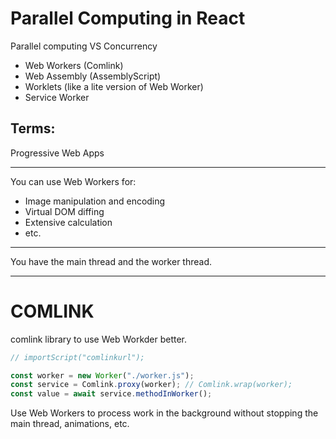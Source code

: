
# Parallel Computing in React

Parallel computing VS Concurrency

* Web Workers (Comlink)
* Web Assembly (AssemblyScript)
* Worklets (like a lite version of Web Worker)
* Service Worker 

## Terms:

Progressive Web Apps

---

You can use Web Workers for:

* Image manipulation and encoding
* Virtual DOM diffing
* Extensive calculation
* etc.

---

You have the main thread and the worker thread.

---

# COMLINK

comlink library to use Web Workder better.

```javascript
// importScript("comlinkurl");

const worker = new Worker("./worker.js");
const service = Comlink.proxy(worker); // Comlink.wrap(worker);
const value = await service.methodInWorker();
```

Use Web Workers to process work in the background without stopping the main thread, animations, etc.

